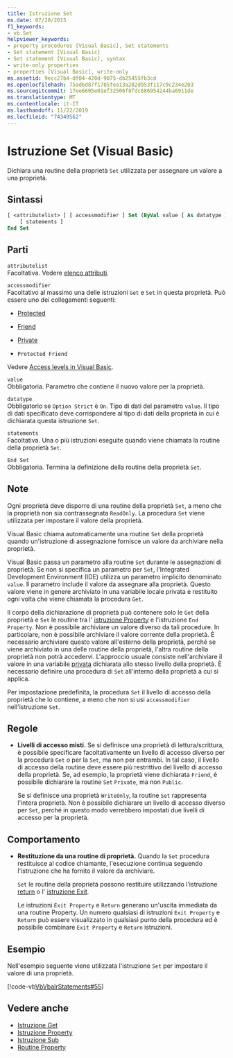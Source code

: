 ```yaml
---
title: Istruzione Set
ms.date: 07/20/2015
f1_keywords:
- vb.Set
helpviewer_keywords:
- property procedures [Visual Basic], Set statements
- Set statement [Visual Basic]
- Set statement [Visual Basic], syntax
- write-only properties
- properties [Visual Basic], write-only
ms.assetid: 9ecc27b4-df84-420d-9075-db25455fb3cd
ms.openlocfilehash: 75ad6d87f1785fea13a282d953f117c9c234e203
ms.sourcegitcommit: 17ee6605e01ef32506f8fdc686954244ba6911de
ms.translationtype: MT
ms.contentlocale: it-IT
ms.lasthandoff: 11/22/2019
ms.locfileid: "74349562"
---
```

# <a name="set-statement-visual-basic"></a>Istruzione Set (Visual Basic)
Dichiara una routine della proprietà `Set` utilizzata per assegnare un valore a una proprietà.  
  
## <a name="syntax"></a>Sintassi  
  
```vb  
[ <attributelist> ] [ accessmodifier ] Set (ByVal value [ As datatype ])  
    [ statements ]  
End Set  
```  
  
## <a name="parts"></a>Parti  
 `attributelist`  
 Facoltativa. Vedere [elenco attributi](../../../visual-basic/language-reference/statements/attribute-list.md).  
  
 `accessmodifier`  
 Facoltativo al massimo una delle istruzioni `Get` e `Set` in questa proprietà. Può essere uno dei collegamenti seguenti:  
  
- [Protected](../../../visual-basic/language-reference/modifiers/protected.md)  
  
- [Friend](../../../visual-basic/language-reference/modifiers/friend.md)  
  
- [Private](../../../visual-basic/language-reference/modifiers/private.md)  
  
- `Protected Friend`  
  
 Vedere [Access levels in Visual Basic](../../../visual-basic/programming-guide/language-features/declared-elements/access-levels.md).  
  
 `value`  
 Obbligatoria. Parametro che contiene il nuovo valore per la proprietà.  
  
 `datatype`  
 Obbligatorio se `Option Strict` è `On`. Tipo di dati del parametro `value`. Il tipo di dati specificato deve corrispondere al tipo di dati della proprietà in cui è dichiarata questa istruzione `Set`.  
  
 `statements`  
 Facoltativa. Una o più istruzioni eseguite quando viene chiamata la routine della proprietà `Set`.  
  
 `End Set`  
 Obbligatoria. Termina la definizione della routine della proprietà `Set`.  
  
## <a name="remarks"></a>Note  
 Ogni proprietà deve disporre di una routine della proprietà `Set`, a meno che la proprietà non sia contrassegnata `ReadOnly`. La procedura `Set` viene utilizzata per impostare il valore della proprietà.  
  
 Visual Basic chiama automaticamente una routine `Set` della proprietà quando un'istruzione di assegnazione fornisce un valore da archiviare nella proprietà.  
  
 Visual Basic passa un parametro alla routine `Set` durante le assegnazioni di proprietà. Se non si specifica un parametro per `Set`, l'Integrated Development Environment (IDE) utilizza un parametro implicito denominato `value`. Il parametro include il valore da assegnare alla proprietà. Questo valore viene in genere archiviato in una variabile locale privata e restituito ogni volta che viene chiamata la procedura `Get`.  
  
 Il corpo della dichiarazione di proprietà può contenere solo le `Get` della proprietà e `Set` le routine tra l' [istruzione Property](../../../visual-basic/language-reference/statements/property-statement.md) e l'istruzione `End Property`. Non è possibile archiviare un valore diverso da tali procedure. In particolare, non è possibile archiviare il valore corrente della proprietà. È necessario archiviare questo valore all'esterno della proprietà, perché se viene archiviato in una delle routine della proprietà, l'altra routine della proprietà non potrà accedervi. L'approccio usuale consiste nell'archiviare il valore in una variabile [privata](../../../visual-basic/language-reference/modifiers/private.md) dichiarata allo stesso livello della proprietà. È necessario definire una procedura di `Set` all'interno della proprietà a cui si applica.  
  
 Per impostazione predefinita, la procedura `Set` il livello di accesso della proprietà che lo contiene, a meno che non si usi `accessmodifier` nell'istruzione `Set`.  
  
## <a name="rules"></a>Regole  
  
- **Livelli di accesso misti.** Se si definisce una proprietà di lettura/scrittura, è possibile specificare facoltativamente un livello di accesso diverso per la procedura `Get` o per la `Set`, ma non per entrambi. In tal caso, il livello di accesso della routine deve essere più restrittivo del livello di accesso della proprietà. Se, ad esempio, la proprietà viene dichiarata `Friend`, è possibile dichiarare la routine `Set` `Private`, ma non `Public`.  
  
     Se si definisce una proprietà `WriteOnly`, la routine `Set` rappresenta l'intera proprietà. Non è possibile dichiarare un livello di accesso diverso per `Set`, perché in questo modo verrebbero impostati due livelli di accesso per la proprietà.  
  
## <a name="behavior"></a>Comportamento  
  
- **Restituzione da una routine di proprietà.** Quando la `Set` procedura restituisce al codice chiamante, l'esecuzione continua seguendo l'istruzione che ha fornito il valore da archiviare.  
  
     `Set` le routine della proprietà possono restituire utilizzando l'istruzione [return](../../../visual-basic/language-reference/statements/return-statement.md) o l' [istruzione Exit](../../../visual-basic/language-reference/statements/exit-statement.md).  
  
     Le istruzioni `Exit Property` e `Return` generano un'uscita immediata da una routine Property. Un numero qualsiasi di istruzioni `Exit Property` e `Return` può essere visualizzato in qualsiasi punto della procedura ed è possibile combinare `Exit Property` e `Return` istruzioni.  
  
## <a name="example"></a>Esempio  
 Nell'esempio seguente viene utilizzata l'istruzione `Set` per impostare il valore di una proprietà.  
  
 [!code-vb[VbVbalrStatements#55](~/samples/snippets/visualbasic/VS_Snippets_VBCSharp/VbVbalrStatements/VB/Class1.vb#55)]  
  
## <a name="see-also"></a>Vedere anche

- [Istruzione Get](../../../visual-basic/language-reference/statements/get-statement.md)
- [Istruzione Property](../../../visual-basic/language-reference/statements/property-statement.md)
- [Istruzione Sub](../../../visual-basic/language-reference/statements/sub-statement.md)
- [Routine Property](../../../visual-basic/programming-guide/language-features/procedures/property-procedures.md)

